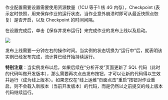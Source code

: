 作业配置需要设置需要使用资源数量（1CU 等于1 核 4G 内存），Checkpoint (表示定时快照，用来保存作业的运行状态，当作业意外崩溃时即可从最近快照点恢复）是否开启，以及 Checkpoint 的时间间隔。

在设置完成后，单击【保存并发布运行】来完成作业的发布上线以及启动。

![](https://main.qcloudimg.com/raw/5afda3f54a03b0187ef49062ba5c8e1a.png)

发布上线需要一分钟左右的操作时间。当实例的状态切换为“运行中”后，就表明该实例已经发布完成，流计算已经开始持续运行。

**特别注意**：当实例发布以后，如果后续在“分析开发”页面更新了 SQL 代码（此时的代码叫做开发版本），那么需要再次点击发布按钮，才可以让新的代码得以生效并运行（成为线上版本）。如果您仅在“线上运维”页面点击“重启”按钮对作业重启，则不会载入新版本（当前开发版本）的代码，而是仍然以之前提交的线上版本代码继续运行。
